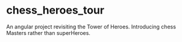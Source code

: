 # chess_heroes_tour
An angular project revisiting the Tower of Heroes. Introducing chess Masters rather than superHeroes.
